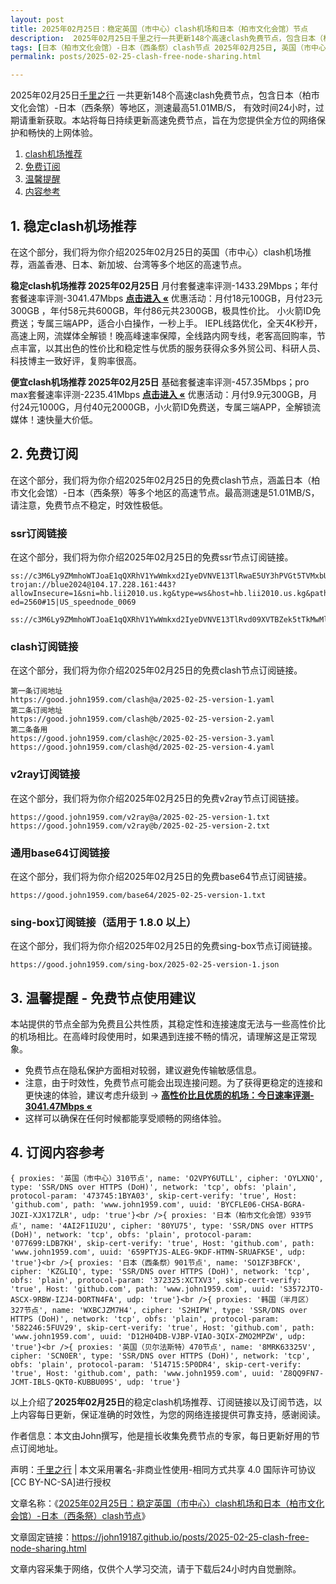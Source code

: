 ```yaml
---
layout: post
title: 2025年02月25日：稳定英国（市中心）clash机场和日本（柏市文化会馆）节点
description:  2025年02月25日千里之行一共更新148个高速clash免费节点，包含日本（柏市文化会馆）-日本（西条祭）等地区，测速最高51.01MB/S， 有效时间24小时，过期请重新获取。本站将每日持续更新高速免费节点，旨在为您提供全方位的网络保护和畅快的上网体验
tags: [日本（柏市文化会馆）-日本（西条祭）clash节点 2025年02月25日, 英国（市中心）稳定clash机场推荐 2025年02月25日]
permalink: posts/2025-02-25-clash-free-node-sharing.html

---
```



2025年02月25日[千里之行](https://john19187.github.io) 一共更新148个高速clash免费节点，包含日本（柏市文化会馆）-日本（西条祭）等地区，测速最高51.01MB/S， 有效时间24小时，过期请重新获取。本站将每日持续更新高速免费节点，旨在为您提供全方位的网络保护和畅快的上网体验。

1. [clash机场推荐](#1-稳定clash机场推荐)
2. [免费订阅](#2-免费订阅)
3. [温馨提醒](#3-温馨提醒---免费节点使用建议)
4. [内容参考](#4-订阅内容参考)

## 1. 稳定clash机场推荐

在这个部分，我们将为你介绍2025年02月25日的英国（市中心）clash机场推荐，涵盖香港、日本、新加坡、台湾等多个地区的高速节点。

<div class="good cat1"><strong>稳定clash机场推荐 2025年02月25日</strong> 月付套餐速率评测-1433.29Mbps；年付套餐速率评测-3041.47Mbps <strong><a href="https://good.john1959.com/lepl/2025-02-25" target="_blank">点击进入 «</a></strong> 优惠活动：月付18元100GB，月付23元300GB ，年付58元共600GB，年付86元共2300GB，极具性价比。 小火箭ID免费送；专属三端APP，适合小白操作，一秒上手。 IEPL线路优化，全天4K秒开，高速上网，流媒体全解锁！晚高峰速率保障，全线路内网专线，老客高回购率，节点丰富，以其出色的性价比和稳定性与优质的服务获得众多外贸公司、科研人员、科技博主一致好评，复购率很高。</div><div class="good cat2">

<strong>便宜clash机场推荐 2025年02月25日</strong> 基础套餐速率评测-457.35Mbps；pro max套餐速率评测-2235.41Mbps <strong><a href="https://good.john1959.com/cheap/2025-02-25" target="_blank">点击进入 «</a></strong> 优惠活动：月付9.9元300GB，月付24元1000G，月付40元2000GB，小火箭ID免费送，专属三端APP，全解锁流媒体！速快量大价低。</div>

## 2. 免费订阅

在这个部分，我们将为你介绍2025年02月25日的免费clash节点，涵盖日本（柏市文化会馆）-日本（西条祭）等多个地区的高速节点。最高测速是51.01MB/S，请注意，免费节点不稳定，时效性极低。

### ssr订阅链接

在这个部分，我们将为你介绍2025年02月25日的免费ssr节点订阅链接。

```
ss://c3M6Ly9ZMmhoWTJoaE1qQXRhV1YwWmkxd2IyeDVNVE13TlRwaE5UY3hPVGt5TVMxbU16QTRMVFJrTVRJdFlXUXlaaTB5TnpneU5qZ3hOakJtTldZ@free.2weradf:36571#7%7C%F0%9F%87%B9%F0%9F%87%B7%20%E5%9C%9F%E8%80%B3%E5%85%B6%2001%20%7C%201x%20TR
trojan://blue2024@104.17.228.161:443?allowInsecure=1&sni=hb.lii2010.us.kg&type=ws&host=hb.lii2010.us.kg&path=/?ed=2560#15|US_speednode_0069
                               ss://c3M6Ly9ZMmhoWTJoaE1qQXRhV1YwWmkxd2IyeDVNVE13TlRvd09XVTBZek5tTkMwMllUZzVMVFJrTVRndFlqaGlZUzFoTmpCak5HVTNaV1ZpTXpn@free.2weradf:36141#7%7C%F0%9F%87%AD%F0%9F%87%B0%20%E9%A6%99%E6%B8%AF%2001%20%7C%201x%20HK
```

### clash订阅链接

在这个部分，我们将为你介绍2025年02月25日的免费clash节点订阅链接。

```
第一条订阅地址
https://good.john1959.com/clash@a/2025-02-25-version-1.yaml
第二条订阅地址
https://good.john1959.com/clash@b/2025-02-25-version-2.yaml
第二条备用
https://good.john1959.com/clash@c/2025-02-25-version-3.yaml
https://good.john1959.com/clash@d/2025-02-25-version-4.yaml
```

### v2ray订阅链接

在这个部分，我们将为你介绍2025年02月25日的免费v2ray节点订阅链接。

```
https://good.john1959.com/v2ray@a/2025-02-25-version-1.txt
https://good.john1959.com/v2ray@b/2025-02-25-version-2.txt
```

### 通用base64订阅链接

在这个部分，我们将为你介绍2025年02月25日的免费base64节点订阅链接。

```
https://good.john1959.com/base64/2025-02-25-version-1.txt
```

### sing-box订阅链接（适用于 1.8.0 以上）

在这个部分，我们将为你介绍2025年02月25日的免费sing-box节点订阅链接。

```
https://good.john1959.com/sing-box/2025-02-25-version-1.json
```

## 3. 温馨提醒 - 免费节点使用建议

本站提供的节点全部为免费且公共性质，其稳定性和连接速度无法与一些高性价比的机场相比。在高峰时段使用时，如果遇到连接不畅的情况，请理解这是正常现象。

- 免费节点在隐私保护方面相对较弱，建议避免传输敏感信息。
- 注意，由于时效性，免费节点可能会出现连接问题。为了获得更稳定的连接和更快速的体验，建议考虑升级到 → <strong>[高性价比且优质的机场：今日速率评测- 3041.47Mbps «](https://good.john1959.com/lepl/2025-02-25)</strong>
- 这样可以确保在任何时候都能享受顺畅的网络体验。

## 4. 订阅内容参考

```
{ proxies: '英国（市中心）310节点', name: 'O2VPY6UTLL', cipher: 'OYLXNQ', type: 'SSR/DNS over HTTPS (DoH)', network: 'tcp', obfs: 'plain', protocol-param: '473745:1BYA03', skip-cert-verify: 'true', Host: 'github.com', path: 'www.john1959.com', uuid: 'BYCFLE06-CHSA-BGRA-JOZI-XJX17ZLR', udp: 'true'}<br />{ proxies: '日本（柏市文化会馆）939节点', name: '4AI2F1IU2U', cipher: '80YU75', type: 'SSR/DNS over HTTPS (DoH)', network: 'tcp', obfs: 'plain', protocol-param: '077699:LDB7KH', skip-cert-verify: 'true', Host: 'github.com', path: 'www.john1959.com', uuid: '659PTYJS-ALEG-9KDF-HTMN-SRUAFK5E', udp: 'true'}<br />{ proxies: '日本（西条祭）901节点', name: 'SO1ZF3BFCK', cipher: 'KZGLIQ', type: 'SSR/DNS over HTTPS (DoH)', network: 'tcp', obfs: 'plain', protocol-param: '372325:XCTXV3', skip-cert-verify: 'true', Host: 'github.com', path: 'www.john1959.com', uuid: 'S3572JTO-ASCX-9RBW-IZJ4-DORTN4FA', udp: 'true'}<br />{ proxies: '韩国（半月区）327节点', name: 'WXBCJZM7H4', cipher: 'S2HIPW', type: 'SSR/DNS over HTTPS (DoH)', network: 'tcp', obfs: 'plain', protocol-param: '582246:5FUV29', skip-cert-verify: 'true', Host: 'github.com', path: 'www.john1959.com', uuid: 'D12H04DB-VJBP-VIAO-3QIX-ZMO2MPZW', udp: 'true'}<br />{ proxies: '英国（贝尔法斯特）470节点', name: '8MRK63325V', cipher: 'SCN0ER', type: 'SSR/DNS over HTTPS (DoH)', network: 'tcp', obfs: 'plain', protocol-param: '514715:5P0DR4', skip-cert-verify: 'true', Host: 'github.com', path: 'www.john1959.com', uuid: 'Z8QQ9FN7-JCMT-IBLS-QKT0-KUBBU09S', udp: 'true'}
```

以上介绍了<strong>2025年02月25日</strong>的稳定clash机场推荐、订阅链接以及订阅节选，以上内容每日更新，保证准确的时效性，为您的网络连接提供可靠支持，感谢阅读。

作者信息：本文由John撰写，他是擅长收集免费节点的专家，每日更新好用的节点订阅地址。

声明：[千里之行](https://john19187.github.io) | 本文采用署名-非商业性使用-相同方式共享 4.0 国际许可协议[CC BY-NC-SA]进行授权

文章名称：《[2025年02月25日：稳定英国（市中心）clash机场和日本（柏市文化会馆）-日本（西条祭）clash节点](https://john19187.github.io/posts/2025-02-25-clash-free-node-sharing.html)》

文章固定链接：https://john19187.github.io/posts/2025-02-25-clash-free-node-sharing.html


文章内容采集于网络，仅供个人学习交流，请于下载后24小时内自觉删除。




